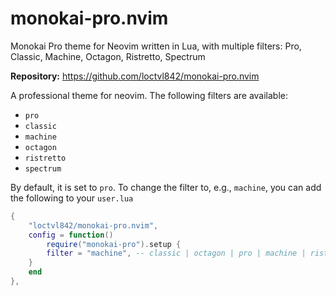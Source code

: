 # monokai-pro.nvim

Monokai Pro theme for Neovim written in Lua, with multiple filters: Pro, Classic, Machine, Octagon, Ristretto, Spectrum

**Repository:** <https://github.com/loctvl842/monokai-pro.nvim>

A professional theme for neovim. The following filters are available:

*   `pro`
*   `classic`
*   `machine`
*   `octagon`
*   `ristretto`
*   `spectrum`

By default, it is set to `pro`. To change the filter to, e.g., `machine`, you can add the following to your `user.lua`

```lua
{
    "loctvl842/monokai-pro.nvim",
    config = function()
        require("monokai-pro").setup {
        filter = "machine", -- classic | octagon | pro | machine | ristretto | spectrum
    }
    end
},
```

<!-- vim: set ft=markdown: -->